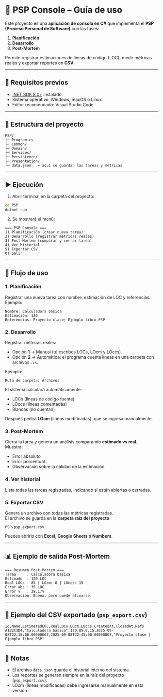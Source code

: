 # 📘 PSP Console – Guía de uso

Este proyecto es una **aplicación de consola en C#** que implementa el **PSP (Proceso Personal de Software)** con las fases:  
1. **Planificación**  
2. **Desarrollo**  
3. **Post-Mortem**  

Permite registrar estimaciones de líneas de código (LOC), medir métricas reales y exportar reportes en **CSV**.

---

## 🚀 Requisitos previos
- [.NET SDK 8.0+](https://dotnet.microsoft.com/download) instalado  
- Sistema operativo: Windows, macOS o Linux  
- Editor recomendado: Visual Studio Code  

---

## 📂 Estructura del proyecto

```
PSP/
├─ Program.cs
├─ Common/
├─ Domain/
├─ Services/
├─ Persistence/
├─ Presentation/
└─ data.json   ← aquí se guardan las tareas y métricas
```

---

## ▶️ Ejecución

1. Abrir terminal en la carpeta del proyecto:

```bash
cd PSP
dotnet run
```

2. Se mostrará el menú:

```
=== PSP Console ===
1) Planificación (crear nueva tarea)
2) Desarrollo (registrar métricas reales)
3) Post-Mortem (comparar y cerrar tarea)
4) Ver historial
5) Exportar CSV
0) Salir
```

---

## 📝 Flujo de uso

### 1. Planificación
Registrar una nueva tarea con nombre, estimación de LOC y referencias.  
Ejemplo:
```
Nombre: Calculadora básica
Estimación: 120
Referencias: Proyecto clase; Ejemplo libro PSP
```

### 2. Desarrollo
Registrar métricas reales:  
- Opción **1** → Manual (tú escribes LOCs, LOcm y LOccs).  
- Opción **2** → Automática: el programa cuenta líneas en una carpeta con archivos `.cs`.  

Ejemplo:
```
Ruta de carpeta: Archivos
```

El sistema calculará automáticamente:
- LOCs (líneas de código fuente)
- LOccs (líneas comentadas)
- Blancas (no cuentan)

Después pedirá **LOcm** (líneas modificadas), que se ingresa manualmente.

### 3. Post-Mortem
Cierra la tarea y genera un análisis comparando **estimado vs real**.  
Muestra:
- Error absoluto
- Error porcentual
- Observación sobre la calidad de la estimación

### 4. Ver historial
Lista todas las tareas registradas, indicando si están abiertas o cerradas.

### 5. Exportar CSV
Genera un archivo con todas las métricas registradas.  
El archivo se guarda en la **carpeta raíz del proyecto**:

```
PSP/psp_export.csv
```

Puedes abrirlo con **Excel, Google Sheets o Numbers**.

---

## 📊 Ejemplo de salida Post-Mortem

```
=== Resumen Post-Mortem ===
Tarea     : Calculadora básica
Estimado  : 120 LOC
Real LOCs : 85 | LOcm: 0 | LOccs: 15
Error abs : 35 LOC
Error %   : 29.17%
Observación: Buena, pero puede afinarse.
```

---

## 📑 Ejemplo del CSV exportado (`psp_export.csv`)

```csv
Id,Name,EstimatedLOC,RealLOCs,LOcm,LOccs,CreatedAt,ClosedAt,Refs
A1B2C3D4,"Calculadora básica",120,85,0,15,2025-09-08T22:15:00.0000000Z,2025-09-08T22:45:00.0000000Z,"Proyecto clase | Ejemplo libro PSP"
```

---

## 📌 Notas
- El archivo `data.json` guarda el historial interno del sistema.  
- Los reportes se generan siempre en la raíz del proyecto (`psp_export.csv`).  
- LOcm (líneas modificadas) debe ingresarse manualmente en esta versión.  
